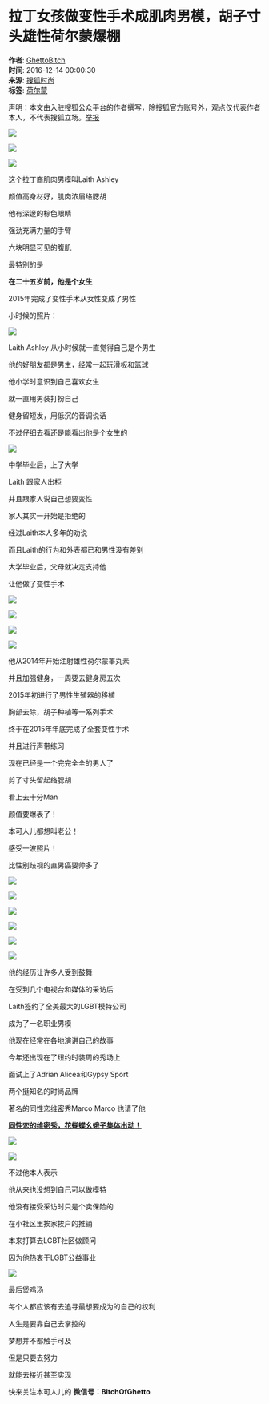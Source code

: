 # 拉丁女孩做变性手术成肌肉男模，胡子寸头雄性荷尔蒙爆棚

**作者**: [GhettoBitch](http://mp.sohu.com/profile?xpt=b1NlSFRzOEs4dFVqSUlPUzlGNlMxX1h3SWlTNEB3ZWNoYXQuc29odS5jb20=)  
**时间**: 2016-12-14 00:00:30  
**来源**: [搜狐时尚](https://fashion.sohu.com/20161214/n475795905.shtml)  
**标签**: [荷尔蒙](https://fashion.sohu.com/tag/0142/000041142.shtml)

声明：本文由入驻搜狐公众平台的作者撰写，除搜狐官方账号外，观点仅代表作者本人，不代表搜狐立场。[举报](https://quan.sohu.com/q/545c9b6bf6c43b5569fe64a2)

![](https://img.mp.itc.cn/upload/20161214/0bf597964865420c8a4257e6f2257341_th.jpeg)

![](https://img.mp.itc.cn/upload/20161214/726d46e5fce84714b604254b025b1afe_th.jpeg)

![](https://img.mp.itc.cn/upload/20161214/5be966e69310435cb2b3f19442c71966_th.jpeg)

这个拉丁裔肌肉男模叫Laith Ashley

颜值高身材好，肌肉浓眉络腮胡

他有深邃的棕色眼睛

强劲充满力量的手臂

六块明显可见的腹肌

最特别的是

**在二十五岁前，他是个女生**

2015年完成了变性手术从女性变成了男性

小时候的照片：

![](https://img.mp.itc.cn/upload/20161214/c93cfc8b119c4178a9f845c32053b301_th.jpeg)

Laith Ashley 从小时候就一直觉得自己是个男生

他的好朋友都是男生，经常一起玩滑板和篮球

他小学时意识到自己喜欢女生

就一直用男装打扮自己

健身留短发，用低沉的音调说话

不过仔细去看还是能看出他是个女生的

![](https://img.mp.itc.cn/upload/20161214/50eef421a88d47e2877e4e600a596b6e_th.jpeg)

中学毕业后，上了大学

Laith 跟家人出柜

并且跟家人说自己想要变性

家人其实一开始是拒绝的

经过Laith本人多年的劝说

而且Laith的行为和外表都已和男性没有差别

大学毕业后，父母就决定支持他

让他做了变性手术

![](https://img.mp.itc.cn/upload/20161214/ab113d1b021f4e858eef8ffbcbd75aad_th.jpeg)

![](https://img.mp.itc.cn/upload/20161214/29cf77fc81e94e87ad7b8274b71beca9_th.jpeg)

![](https://img.mp.itc.cn/upload/20161214/c5cbd9949c434249934b552cd2d4a0c0_th.jpeg)

![](https://img.mp.itc.cn/upload/20161214/0bfbf8dd8b5740bb9d3d56c9c05d8587_th.jpeg)

他从2014年开始注射雄性荷尔蒙睾丸素

并且加强健身，一周要去健身房五次

2015年初进行了男性生殖器的移植

胸部去除，胡子种植等一系列手术

终于在2015年年底完成了全套变性手术

并且进行声带练习

现在已经是一个完完全全的男人了

剪了寸头留起络腮胡

看上去十分Man

颜值要爆表了！

本可人儿都想叫老公！

感受一波照片！

比性别歧视的直男癌要帅多了

![](https://img.mp.itc.cn/upload/20161214/02aa8b6e2c1a4c5e92da09635c2a8fd6_th.jpeg)

![](https://img.mp.itc.cn/upload/20161214/97349a63f8984f90b514903577c5e182_th.jpeg)

![](https://img.mp.itc.cn/upload/20161214/86bb2054ed594573be0f85fa00f5b194_th.jpeg)

![](https://img.mp.itc.cn/upload/20161214/e22056116ff74e3cab11204ffae413c4_th.jpeg)

![](https://img.mp.itc.cn/upload/20161214/19c05db84ef94a6da0ca93355c59d37a_th.jpeg)

![](https://img.mp.itc.cn/upload/20161214/c2003a85b2704d83a26d64b18bde0fbf_th.jpeg)

他的经历让许多人受到鼓舞

在受到几个电视台和媒体的采访后

Laith签约了全美最大的LGBT模特公司

成为了一名职业男模

他现在经常在各地演讲自己的故事

今年还出现在了纽约时装周的秀场上

面试上了Adrian Alicea和Gypsy Sport

两个挺知名的时尚品牌

著名的同性恋维密秀Marco Marco 也请了他

**[同性恋的维密秀，花蝴蝶幺蛾子集体出动！](https://mp.weixin.qq.com/s?__biz=MzIxNzIwMjAzMw==&mid=2709534180&idx=1&sn=11439b36933bbbf422b6d4b3eb6dfe43&chksm=b389f9fa84fe70ecb8f272f759e865f837f37e2f2c33c7eef64cc54e830a24e863982ac9ddfd&scene=21#wechat_redirect)**

![](https://img.mp.itc.cn/upload/20161214/47b48b4caac143e3b32e4d907d748647_th.jpeg)

![](https://img.mp.itc.cn/upload/20161214/8c29eb893219449da1a5f53be1fcc366_th.jpeg)

不过他本人表示

他从来也没想到自己可以做模特

他没有接受采访时只是个卖保险的

在小社区里挨家挨户的推销

本来打算去LGBT社区做顾问

因为他热衷于LGBT公益事业

![](https://img.mp.itc.cn/upload/20161214/d3094d3217c343848cdcb147972a57b1_th.jpeg)

最后煲鸡汤

每个人都应该有去追寻最想要成为的自己的权利

人生是要靠自己去掌控的

梦想并不都触手可及

但是只要去努力

就能去接近甚至实现

快来关注本可人儿的 **微信号：BitchOfGhetto**
<!-- tcd_original_link https://fashion.sohu.com/20161214/n475795905.shtml -->
